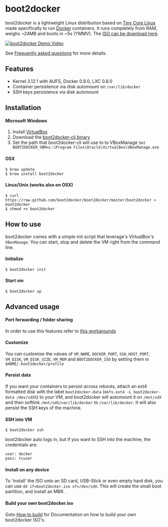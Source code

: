 boot2docker
===========

boot2docker is a lightweight Linux distribution based on [Tiny Core Linux](http://tinycorelinux.net) made specifically to run [Docker](https://www.docker.io/) containers. It runs completely from RAM, weighs ~24MB and boots in ~5s (YMMV). The [ISO can be download here](https://github.com/boot2docker/boot2docker/releases).

[![boot2docker Demo Video](http://i.imgur.com/hIwudK3.gif)](http://www.youtube.com/watch?v=QzfddDvNVv0&hd=1)

See [Frequently asked questions](doc/FAQ.md) for more details.

## Features
* Kernel 3.12.1 with AUFS, Docker 0.8.0, LXC 0.8.0
* Container persistence via disk automount on `/var/lib/docker`
* SSH keys persistence via disk automount


## Installation

#### Microsoft Windows

1. Install [VirtualBox](http://virtualbox.org)
2. Download the [boot2docker-cli binary](http://github.com/boot2docker/boot2docker-cli/releases)
3. Set the path that boot2docker-cli will use to to VBoxManage  ``Set BOOT2DOCKER_VBM=c:\Program Files\Oracle\VirtualBox\VBoxManage.exe``

#### OSX
```
$ brew update
$ brew install boot2docker
```

#### Linux/Unix (works also on OSX)
```
$ curl https://raw.github.com/boot2docker/boot2docker/master/boot2docker > boot2docker
$ chmod +x boot2docker
```

## How to use
boot2docker comes with a simple init script that leverage's VirtualBox's `VBoxManage`. You can start, stop and delete the VM right from the command line.

#### Initialize
```
$ boot2docker init
```

#### Start vm
```
$ boot2docker up
```


## Advanced usage

#### Port forwarding / folder sharing
In order to use this features refer to [this workarounds](https://github.com/boot2docker/boot2docker/blob/master/doc/WORKAROUNDS.md)

#### Customize
You can customise the values of `VM_NAME`, `DOCKER_PORT`, `SSH_HOST_PORT`, `VM_DISK`, `VM_DISK_SIZE`, `VM_MEM` and `BOOT2DOCKER_ISO` by setting them in ``$HOME/.boot2docker/profile``

#### Persist data
If you want your containers to persist across reboots, attach an ext4 formatted disk with the label ``boot2docker-data`` (``mkfs.ext4 -L boot2docker-data /dev/sdX5``) to your VM, and boot2docker will automount it on `/mnt/sdX` and then softlink `/mnt/sdX/var/lib/docker` to `/var/lib/docker`. It will also persist the SSH keys of the machine.

#### SSH into VM
```
$ boot2docker ssh
```
boot2docker auto logs in, but if you want to SSH into the machine, the credentials are:
```
user: docker
pass: tcuser
```


#### Install on any device
To 'install' the ISO onto an SD card, USB-Stick or even empty hard disk, you can
use ``dd if=boot2docker.iso of=/dev/sdX``.
This will create the small boot partition, and install an MBR.


#### Build your own boot2docker.iso
Goto [How to build](doc/BUILD.md) for Documentation on how to build your own boot2docker ISO's.
